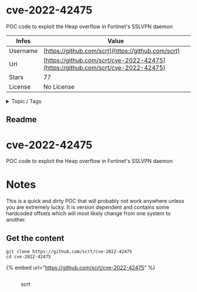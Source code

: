 # cve-2022-42475

POC code to exploit the Heap overflow in Fortinet's SSLVPN daemon

| Infos    | Value                                                              |
| -------- | -------------------------------------------------------------------|
| Username | [https://github.com/scrt](https://github.com/scrt) |
| Url      | [https://github.com/scrt/cve-2022-42475](https://github.com/scrt/cve-2022-42475)                                               |
| Stars    | 77                                                          |
| License  | No License                                                        |

<details>

<summary>Topic / Tags</summary>



</details>

## Readme

# cve-2022-42475
POC code to exploit the Heap overflow in Fortinet's SSLVPN daemon

# Notes
This is a quick and dirty POC that will probably not work anywhere unless you are extremely lucky. It is version dependent and contains some hardcoded offsets which will most likely change from one system to another.



## Get the content

```
git clone https://github.com/scrt/cve-2022-42475
cd cve-2022-42475
```

{% embed url="https://github.com/scrt/cve-2022-42475" %}

<figure><img src="https://avatars.githubusercontent.com/u/5999514?v=4" alt=""><figcaption><p>scrt</p></figcaption></figure>
